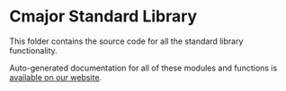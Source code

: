 # Cmajor Standard Library

This folder contains the source code for all the standard library functionality.

Auto-generated documentation for all of these modules and functions is [available on our website](https://cmajor.dev/docs/StandardLibrary).
